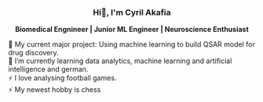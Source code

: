 ### <p align="center"> Hi👋, I'm Cyril Akafia </p>

**<p align="center"> Biomedical Engnineer | Junior ML Engineer | Neuroscience Enthusiast </p>** 

🔭 My current major project: Using machine learning to build QSAR model for drug discovery. <br>
🌱 I’m currently learning data analytics, machine learning and artificial intelligence and german. <br>
⚡ I love analysing football games. <br>
⚡ My newest hobby is chess
<!--
**cyrilakafia/cyrilakafia** is a ✨ _special_ ✨ repository because its `README.md` (this file) appears on your GitHub profile.

Here are some ideas to get you started:

- 🔭 I’m currently working on ...
- 🌱 I’m currently learning ...
- 👯 I’m looking to collaborate on ...
- 🤔 I’m looking for help with ...
- 💬 Ask me about ...
- 📫 How to reach me: ...
- 😄 Pronouns: ...
- ⚡ Fun fact: ...
-->
